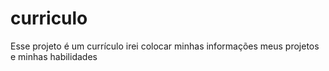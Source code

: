 # curriculo
Esse projeto é um currículo irei colocar minhas informações meus projetos e minhas habilidades
